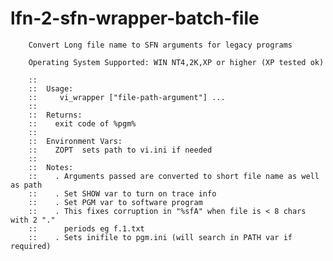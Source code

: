 # lfn-2-sfn-wrapper-batch-file 
         
        Convert Long file name to SFN arguments for legacy programs
        
        Operating System Supported: WIN NT4,2K,XP or higher (XP tested ok)

        ::
        ::  Usage:
        ::     vi_wrapper ["file-path-argument"] ...
        ::  
        ::  Returns:
        ::    exit code of %pgm%
        ::
        ::  Environment Vars:
        ::    ZOPT  sets path to vi.ini if needed
        ::
        ::  Notes:
        ::    . Arguments passed are converted to short file name as well as path
        ::    . Set SHOW var to turn on trace info
        ::    . Set PGM var to software program
        ::    . This fixes corruption in "%sfA" when file is < 8 chars with 2 "." 
        ::      periods eg f.1.txt
        ::    . Sets inifile to pgm.ini (will search in PATH var if required)